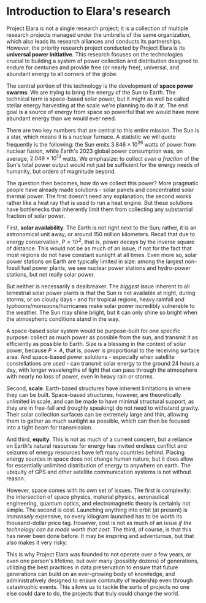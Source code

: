 # Introduction to Elara's research

Project Elara is not a single research project; it is a collection of multiple research projects managed under the umbrella of the same organization, which also leads its research alliances and conducts its partnerships. However, the priority research project conducted by Project Elara is its **universal power initiative**. This research focuses on the technologies crucial to building a system of power collection and distribution designed to endure for centuries and provide free (or nearly free), universal, and abundant energy to all corners of the globe.

The central portion of this technology is the development of **space power swarms**. We are trying to bring the energy of the Sun to Earth. The technical term is space-based solar power, but it might as well be called stellar energy harvesting at the scale we're planning to do it at. The end goal is a source of energy from space so powerful that we would have more abundant energy than we would ever need.

There are two key numbers that are central to this entire mission. The Sun is a star, which means it is a nuclear furnace. A statistic we will quote frequently is the following: the Sun emits $3.846\times 10^{26}$ watts of power from nuclear fusion, while Earth's 2023 global power consumption was, on average, $2.049 \times 10^{13}$ watts. We emphasize: to collect *even a fraction* of the Sun's total power output would not just be sufficient for the energy needs of humanity, but orders of magnitude beyond.

The question then becomes, how do we collect this power? More pragmatic people have already made solutions - solar panels and concentrated solar thermal power. The first doesn't need any explanation; the second works rather like a heat ray that is used to run a heat engine. But these solutions have bottlenecks that inherently limit them from collecting any substantial fraction of solar power.

First, **solar availability**. The Earth is not right next to the Sun; rather, it is an astronomical unit away, or around 150 million kilometers. Recall that due to energy conservation, $P \propto 1/r^2$, that is, power decays by the inverse square of distance. This would not be as much of an issue, if not for the fact that most regions do not have constant sunlight at all times. Even more so, solar power stations on Earth are typically limited in size: among the largest non-fossil fuel power plants, we see nuclear power stations and hydro-power stations, but not really solar power. 

But neither is necessarily a dealbreaker. The _biggest_ issue inherent to all terrestrial solar power plants is that the Sun is not available at night, during storms, or on cloudy days - and for tropical regions, heavy rainfall and typhoons/monsoons/hurricanes make solar power incredibly vulnerable to the weather. The Sun may shine bright, but it can only shine so bright when the atmospheric conditions stand in the way.

A space-based solar system would be purpose-built for one specific purpose: collect as much power as possible from the sun, and transmit it as efficiently as possible to Earth. Size is a blessing in the context of solar power, because $P \propto A$, that is, power is proportional to the receiving surface area. And space-based power solutions - especially when satellite constellations are used - can transmit solar energy to the ground 24 hours a day, with longer wavelengths of light that can pass through the atmosphere with nearly no loss of power, even in heavy rain or storms.

Second, **scale**. Earth-based structures have inherent limitations in where they can be built. Space-based structures, however, are theoretically unlimited in scale, and can be made to have minimal structural support, as they are in free-fall and (roughly speaking) do not need to withstand gravity. Their solar collection surfaces can be extremely large and thin, allowing them to gather as much sunlight as possible, which can then be focused into a tight beam for transmission.

And third, **equity**. This is not as much of a current concern, but a reliance on Earth's natural resources for energy has invited endless conflict and seizures of energy resources have left many countries behind. Placing energy sources in space does not change human nature, but it does allow for essentially unlimited distribution of energy to anywhere on earth. The ubiquity of GPS and other satellite communication systems is not without reason.

However, space comes with its own set of issues. The first is complexity: the intersection of space physics, material physics, aeronautical engineering, quantum optics, and electromagnetic theory is certainly not simple. The second is cost. Launching anything into orbit (at present) is _immensely_ expensive, so every kilogram launched has to be worth its thousand-dollar price tag. However, cost is not as much of an issue _if the technology can be made worth that cost_. The third, of course, is that this has never been done before. It may be inspiring and adventurous, but that also makes it very risky.

This is why Project Elara was founded to not operate over a few years, or even one person's lifetime, but over many (possibly dozens) of generations, utilizing the best practices in data preservation to ensure that future generations can build on an ever-growing body of knowledge, and administratively designed to ensure continuity of leadership even through catastrophic events. This allows us to tackle the sorts of projects no one else could dare to do, the projects that truly could change the world.